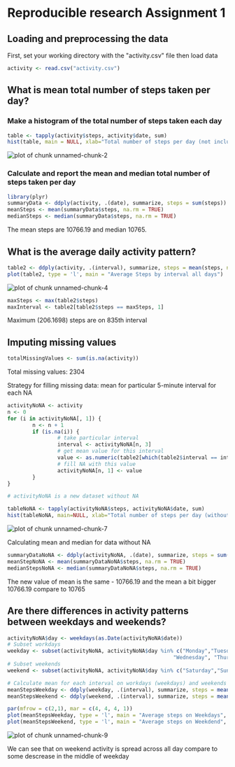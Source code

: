 # Reproducible research Assignment 1

## Loading and preprocessing the data

First, set your working directory with the "activity.csv" file then load data


```r
activity <- read.csv("activity.csv")
```

## What is mean total number of steps taken per day?

### Make a histogram of the total number of steps taken each day


```r
table <- tapply(activity$steps, activity$date, sum)
hist(table, main = NULL, xlab="Total number of steps per day (not including missing values)")
```

![plot of chunk unnamed-chunk-2](figure/unnamed-chunk-2.png) 

### Calculate and report the mean and median total number of steps taken per day


```r
library(plyr)
summaryData <- ddply(activity, .(date), summarize, steps = sum(steps))
meanSteps <- mean(summaryData$steps, na.rm = TRUE)
medianSteps <- median(summaryData$steps, na.rm = TRUE)
```

The mean steps are 10766.19 and median 10765.

## What is the average daily activity pattern?


```r
table2 <- ddply(activity, .(interval), summarize, steps = mean(steps, na.rm=TRUE))
plot(table2, type = 'l', main = "Average Steps by interval all days")
```

![plot of chunk unnamed-chunk-4](figure/unnamed-chunk-4.png) 

```r
maxSteps <- max(table2$steps)
maxInterval <- table2[table2$steps == maxSteps, 1]
```

Maximum (206.1698) steps are on 835th interval

## Imputing missing values


```r
totalMissingValues <- sum(is.na(activity))
```

Total missing values: 2304  

Strategy for filling missing data: mean for particular 5-minute interval for each NA

```r
activityNoNA <- activity
n <- 0
for (i in activityNoNA[, 1]) {
        n <- n + 1
        if (is.na(i)) {
                # take particular interval
                interval <- activityNoNA[n, 3]
                # get mean value for this interval
                value <- as.numeric(table2[which(table2$interval == interval), 2])
                # fill NA with this value
                activityNoNA[n, 1] <- value
        }
}

# activityNoNA is a new dataset without NA

tableNoNA <- tapply(activityNoNA$steps, activityNoNA$date, sum)
hist(tableNoNA, main=NULL, xlab="Total number of steps per day (without missing values)")
```

![plot of chunk unnamed-chunk-7](figure/unnamed-chunk-7.png) 

Calculating mean and median for data without NA

```r
summaryDataNoNA <- ddply(activityNoNA, .(date), summarize, steps = sum(steps))
meanStepNoNA <- mean(summaryDataNoNA$steps, na.rm = TRUE)
medianStepsNoNA <- median(summaryDataNoNA$steps, na.rm = TRUE)
```

The new value of mean is the same - 10766.19 and the mean a bit bigger 10766.19 compare to 10765

## Are there differences in activity patterns between weekdays and weekends?

```r
activityNoNA$day <- weekdays(as.Date(activityNoNA$date))
# Subset workdays
weekday <- subset(activityNoNA, activityNoNA$day %in% c("Monday","Tuesday", 
                                                     "Wednesday", "Thursda", "Friday"))
# Subset weekends
weekend <- subset(activityNoNA, activityNoNA$day %in% c("Saturday","Sunday"))

# Calculate mean for each interval on workdays (weekdays) and weekends
meanStepsWeekday <- ddply(weekday, .(interval), summarize, steps = mean(steps, na.rm=TRUE))
meanStepsWeekend <- ddply(weekend, .(interval), summarize, steps = mean(steps, na.rm=TRUE))

par(mfrow = c(2,1), mar = c(4, 4, 4, 1))
plot(meanStepsWeekday, type = 'l', main = "Average steps on Weekdays", ylim = c(0, 250))
plot(meanStepsWeekend, type = 'l', main = "Average steps on Weekdend", ylim = c(0, 250))
```

![plot of chunk unnamed-chunk-9](figure/unnamed-chunk-9.png) 

We can see that on weekend activity is spread across all day compare to some descrease in the middle of weekday
